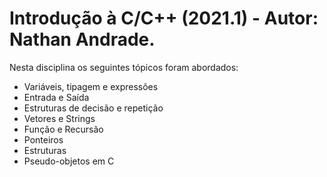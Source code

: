 # Introdução à C/C++ (2021.1) - Autor: Nathan Andrade.
Nesta disciplina os seguintes tópicos foram abordados:
- Variáveis, tipagem e expressões
- Entrada e Saída
- Estruturas de decisão e repetição
- Vetores e Strings
- Função e Recursão
- Ponteiros
- Estruturas
- Pseudo-objetos em C
